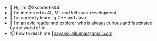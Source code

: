- 👋 Hi, I’m @SKcoder6344
- 👀 I’m interested in AI , ML and full stack development
- 🌱 I’m currently learning C++ and Java
- 💞️ I’m an avid reader and explorer who is always curious and fascinated by the world of AI
- 📫 How to reach me 📧nayaksujalkumar@gmail.com

